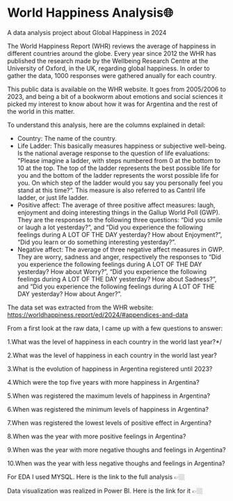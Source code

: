 # World Happiness Analysis🌐
A data analysis project about Global Happiness in 2024

The World Happiness Report (WHR) reviews the average of happiness in different countries around the globe. Every year since 2012 the WHR has published the research made by the Wellbeing Research Centre at the University of Oxford, in the UK, regarding global happiness. In order to gather the data, 1000 responses were gathered anually for each country.

This public data is available on the WHR website. It goes from 2005/2006 to 2023, and being a bit of a bookworm about emotions and social sciences it picked my interest to know about how it was for Argentina and the rest of the world in this matter.

To understand this analysis, here are the columns explained in detail:
- Country: The name of the country.
- Life Ladder: This basically measures happiness or subjective well-being. Is the national average response to the question of life evaluations: "Please imagine a ladder, with steps numbered from 0 at the bottom to 10 at the top. The top of the ladder represents the best possible life for you and the bottom of the ladder represents the worst possible life for you. On which step of the ladder would you say you personally feel you stand at this time?”. This measure is also referred to as Cantril life ladder, or just life ladder.
- Positive affect: The average of three positive affect measures: laugh, enjoyment and doing interesting things in the Gallup World Poll (GWP). They are the responses to the following three questions: “Did you smile or laugh a lot yesterday?”, and “Did you experience the following feelings during A LOT OF THE DAY yesterday? How about Enjoyment?”, “Did you learn or do something interesting yesterday?”.
- Negative affect: The average of three negative affect measures in GWP. They are worry, sadness and anger, respectively the responses to “Did
you experience the following feelings during A LOT OF THE DAY yesterday? How about Worry?”, “Did you experience the following feelings during A LOT OF THE DAY yesterday? How about Sadness?”, and “Did you experience the following feelings during A LOT OF THE DAY yesterday? How about Anger?”. 

The data set was extracted from the WHR website: https://worldhappiness.report/ed/2024/#appendices-and-data

From a first look at the raw data, I came up with a few questions to answer:

1.What was the level of happiness in each country in the world last year?*/

2.What was the level of happiness in each country in the world last year?

3.What is the evolution of happiness in Argentina registered until 2023?

4.Which were the top five years with more happiness in Argentina?

5.When was registered the maximum levels of happiness in Argentina?

6.When was registered the minimum levels of happiness in Argentina?

7.When was registered the lowest levels of positive effect in Argentina?

8.When was the year with more positive feelings in Argentina?

9.When was the year with more negative thoughs and feelings in Argentina?

10.When was the year with less negative thoughs and feelings in Argentina?

For EDA I used MYSQL. Here is the link to the full analysis 👉🏼 

Data visualization was realized in Power BI. Here is the link for it 👉🏼 


